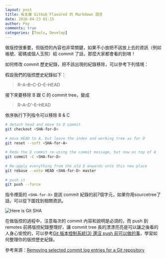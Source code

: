 ```yaml
---
layout: post
title: 有支援 Github Flavored 的 Markdown 語言
date: 2016-04-23 01:15
author: Poy
comments: true
categories: [Tools, Develop]
---
```

做版控很重要，但版控的內容也非常關鍵，如果不小放把不該放上去的資訊（例如帳號、密碼或個人玉照）給 commit 了話，那麼大家都會看的到唷！

如何修改 commit 歷史紀錄，把不該出現的紀錄移除，可以參考下列情境：

假設我們的版控歷史紀錄如下：
>R–A–B–C–D–E–HEAD

接下來要移除 B 跟 C 的 commit tree，變成

>R–A–D’–E–HEAD

依序執行下列指令可以移除 B & C

```bash
# detach head and move to D commit
git checkout <SHA-for-D>
 
# move HEAD to A, but leave the index and working tree as for D
git reset --soft <SHA-for-A>
 
# Redo the D commit re-using the commit message, but now on top of A
git commit -C <SHA-for-D>
 
# Re-apply everything from the old D onwards onto this new place 
git rebase --onto HEAD <SHA-for-D> master
 
# push it
git push --force
```

指令裡面的 `<SHA-for-X>` 是該 commit 紀錄的前7個字元，如果你用sourcetree了話，可以從下圖找到相關資訊。

![Here is Git SHA](http://i.imgur.com/hKtGY8N.png)

在做版控的過程中，注意每次的 commit 內容和說明是必須的，而 push 到 remotes 前將版控紀錄整理好，讓 commit tree 長的漂漂亮亮是可以讓之後看的人身心愉悅的，可以參考[Git 版本控制系統(3) 還沒 push 前可以做的事](https://ihower.tw/blog/archives/2622)，學習如何整理你的版控歷史紀錄。

參考來源：[Removing selected commit log entries for a Git repository](http://stackoverflow.com/questions/495345/removing-selected-commit-log-entries-for-a-git-repository)